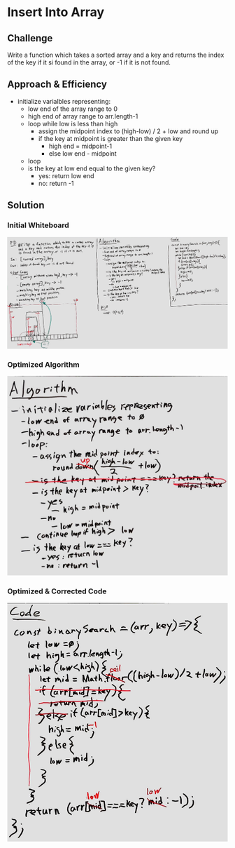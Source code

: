 # Insert Into Array

## Challenge

Write a function which takes a sorted array and a key and returns the index of the key if it si found in the array, or -1 if it is not found.

## Approach & Efficiency

- initialize varialbles representing:
  - low end of the array range to 0
  - high end of array range to arr.length-1
  - loop while low is less than high
    - assign the midpoint index to (high-low) / 2 + low and round up
    - if the key at midpoint is greater than the given key
      - high end = midpoint-1
      - else low end - midpoint
  - loop
  - is the key at low end equal to the given key?
    - yes: return low end
    - no: return -1

## Solution

### Initial Whiteboard

![Whiteboard](../../assests/whiteboard03.png "Whiteboard")

### Optimized Algorithm

![Optimized Algorithm](../../assests/whiteboard03-optimized-alg.jpg "Optimized Algorithm")

### Optimized & Corrected Code

![Optimized & Corrected Code](../../assests/whiteboard03-corrected-code.jpg "Optimized & Corrected Code")

